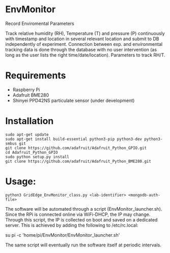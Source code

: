 # EnvMonitor
Record Enviromental Parameters

Track relative humidity (RH), Temperature (T) and pressure (P) continuously with timestamp 
and location in several relevant location and submit to DB independently of experiment. 
Connection between exp. and environmental tracking data is done through the database with no 
user intervention (as long as the user lists the right time/date/location). Parameters to 
track RH/T.

Requirements
============
- Raspberry Pi
- Adafruit BME280
- Shinyei PPD42NS particulate sensor (under development)

Installation
============
	sudo apt-get update
	sudo apt-get install build-essential python3-pip python3-dev python3-smbus git
	git clone https://github.com/adafruit/Adafruit_Python_GPIO.git
	cd Adafruit_Python_GPIO
	sudo python setup.py install
	git clone https://github.com/adafruit/Adafruit_Python_BME280.git
	
Usage:
======
 	python3 GridEdge_EnvMonitor_class.py <lab-identifier> <mongodb-auth-file>
    
The software will be automated through a script (EnvMonitor_launcher.sh). Since the RPi is 
connected online via WiFi-DHCP, the IP may change. Through this script, the IP is collected
on boot and saved on a dedicated server. This is achieved by adding the following to /etc/rc.local:

su pi -c 'home/pi/EnvMonitor/EnvMonitor_launcher.sh'

The same script will eventually run the software itself
at periodic intervals. 
    

